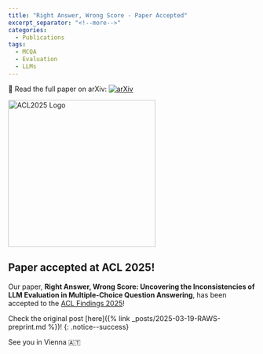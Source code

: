 ```yaml
---
title: "Right Answer, Wrong Score - Paper Accepted"
excerpt_separator: "<!--more-->"
categories:
  - Publications
tags:
  - MCQA
  - Evaluation
  - LLMs
---
```

📄 Read the full paper on arXiv: [![arXiv](https://img.shields.io/badge/arXiv-paper-b31b1b.svg)](https://arxiv.org/abs/2503.14996) 

<img src="../../assets/images/acl2025_id-square_black_600x600.png" alt="ACL2025 Logo" width="300"/>

## Paper accepted at ACL 2025!
Our paper, **Right Answer, Wrong Score: Uncovering the Inconsistencies of LLM Evaluation in Multiple-Choice Question Answering**, has been accepted to the [ACL Findings 2025](https://2025.aclweb.org/program/find_papers/)!

Check the original post [here]({% link _posts/2025-03-19-RAWS-preprint.md %})!
{: .notice--success}

See you in Vienna 🇦🇹